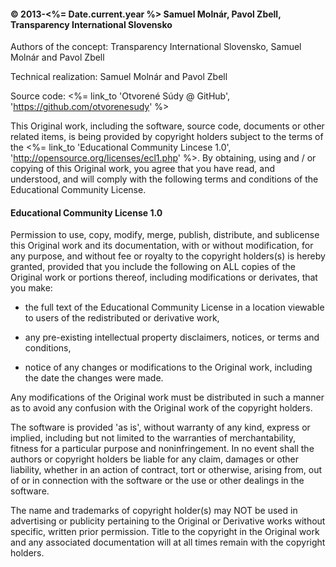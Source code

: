 #### &copy; 2013-<%= Date.current.year %> Samuel Molnár, Pavol Zbell,<br/>Transparency International Slovensko  
 
Authors of the concept: Transparency International Slovensko, Samuel Molnár and Pavol Zbell

Technical realization: Samuel Molnár and Pavol Zbell

Source code: <%= link_to 'Otvorené Súdy @ GitHub', 'https://github.com/otvorenesudy' %>

This Original work, including the software, source code, documents or other related items, is being provided by copyright holders subject to the terms of the <%= link_to 'Educational Community Lincese 1.0', 'http://opensource.org/licenses/ecl1.php' %>. By obtaining, using and / or copying of this Original work, you agree that you have read, and understood, and will comply with the following terms and conditions of the Educational Community License. 
 
#### Educational Community License 1.0
 
Permission to use, copy, modify, merge, publish, distribute, and sublicense this Original work and its documentation, with or without modification, for any purpose, and without fee or royalty to the copyright holders(s) is hereby granted, provided that you include the following on ALL copies of the Original work or portions thereof, including modifications or derivates, that you make: 

- the full text of the Educational Community License in a location viewable to users of the redistributed or derivative work,
 
- any pre-existing intellectual property disclaimers, notices, or terms and conditions,

- notice of any changes or modifications to the Original work, including the date the changes were made.

Any modifications of the Original work must be distributed in such a manner as to avoid any confusion with the Original work of the copyright holders.

The software is provided 'as is', without warranty of any kind, express or implied, including but not limited to the warranties of merchantability, fitness for a particular purpose and noninfringement. In no event shall the authors or copyright holders be liable for any claim, damages or other liability, whether in an action of contract, tort or otherwise, arising from, out of or in connection with the software or the use or other dealings in the software. 

The name and trademarks of copyright holder(s) may NOT be used in advertising or publicity pertaining to the Original or Derivative works without specific, written prior permission. Title to the copyright in the Original work and any associated documentation will at all times remain with the copyright holders.
